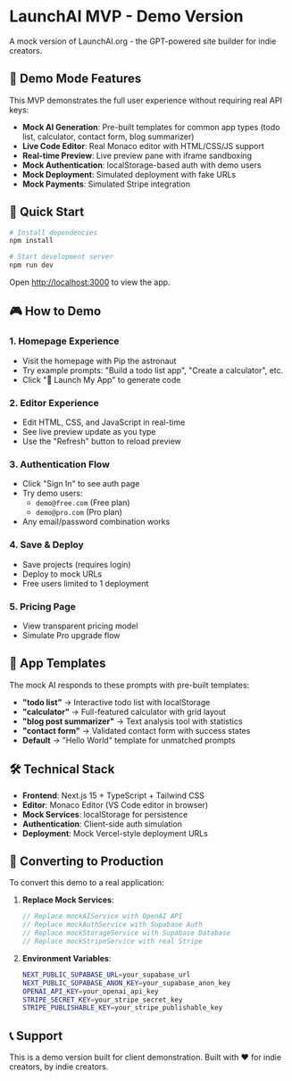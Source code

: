 # LaunchAI MVP - Demo Version

A mock version of LaunchAI.org - the GPT-powered site builder for indie creators.

## 🚧 Demo Mode Features

This MVP demonstrates the full user experience without requiring real API keys:

- **Mock AI Generation**: Pre-built templates for common app types (todo list, calculator, contact form, blog summarizer)
- **Live Code Editor**: Real Monaco editor with HTML/CSS/JS support
- **Real-time Preview**: Live preview pane with iframe sandboxing
- **Mock Authentication**: localStorage-based auth with demo users
- **Mock Deployment**: Simulated deployment with fake URLs
- **Mock Payments**: Simulated Stripe integration

## 🚀 Quick Start

```bash
# Install dependencies
npm install

# Start development server
npm run dev
```

Open [http://localhost:3000](http://localhost:3000) to view the app.

## 🎮 How to Demo

### 1. Homepage Experience
- Visit the homepage with Pip the astronaut
- Try example prompts: "Build a todo list app", "Create a calculator", etc.
- Click "🚀 Launch My App" to generate code

### 2. Editor Experience  
- Edit HTML, CSS, and JavaScript in real-time
- See live preview update as you type
- Use the "Refresh" button to reload preview

### 3. Authentication Flow
- Click "Sign In" to see auth page
- Try demo users:
  - `demo@free.com` (Free plan)
  - `demo@pro.com` (Pro plan)
- Any email/password combination works

### 4. Save & Deploy
- Save projects (requires login)
- Deploy to mock URLs
- Free users limited to 1 deployment

### 5. Pricing Page
- View transparent pricing model
- Simulate Pro upgrade flow

## 📱 App Templates

The mock AI responds to these prompts with pre-built templates:

- **"todo list"** → Interactive todo list with localStorage
- **"calculator"** → Full-featured calculator with grid layout
- **"blog post summarizer"** → Text analysis tool with statistics
- **"contact form"** → Validated contact form with success states
- **Default** → "Hello World" template for unmatched prompts

## 🛠 Technical Stack

- **Frontend**: Next.js 15 + TypeScript + Tailwind CSS
- **Editor**: Monaco Editor (VS Code editor in browser)
- **Mock Services**: localStorage for persistence
- **Authentication**: Client-side auth simulation
- **Deployment**: Mock Vercel-style deployment URLs

## 🔧 Converting to Production

To convert this demo to a real application:

1. **Replace Mock Services**:
   ```typescript
   // Replace mockAIService with OpenAI API
   // Replace mockAuthService with Supabase Auth  
   // Replace mockStorageService with Supabase Database
   // Replace mockStripeService with real Stripe
   ```

2. **Environment Variables**:
   ```bash
   NEXT_PUBLIC_SUPABASE_URL=your_supabase_url
   NEXT_PUBLIC_SUPABASE_ANON_KEY=your_supabase_anon_key
   OPENAI_API_KEY=your_openai_api_key
   STRIPE_SECRET_KEY=your_stripe_secret_key
   STRIPE_PUBLISHABLE_KEY=your_stripe_publishable_key
   ```

## 📞 Support

This is a demo version built for client demonstration.
Built with ❤️ for indie creators, by indie creators.
